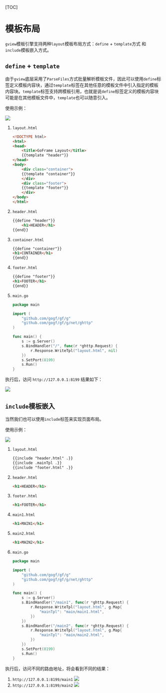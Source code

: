 [TOC]

# 模板布局

`gview`模板引擎支持两种`layout`模板布局方式：`define` + `template`方式 和 `include`模板嵌入方式。

## `define` + `template`

由于`gview`底层采用了`ParseFiles`方式批量解析模板文件，因此可以使用`define`标签定义模板内容块，通过`template`标签在其他任意的模板文件中引入指定的模板内容块。`template`标签支持跨模板引用，也就是说`define`标签定义的模板内容块可能是在其他模板文件中，`template`也可以随意引入。

使用示例：

![](/images/layout1-1.png)

1. `layout.html`
    ```html
    <!DOCTYPE html>
    <html>
    <head>
        <title>GoFrame Layout</title>
        {{template "header"}}
    </head>
    <body>
        <div class="container">
        {{template "container"}}
        </div>
        <div class="footer">
        {{template "footer"}}
        </div>
    </body>
    </html>
    ```
1. `header.html`
    ```html
    {{define "header"}}
        <h1>HEADER</h1>
    {{end}}
    ```
1. `container.html`
    ```html
    {{define "container"}}
    <h1>CONTAINER</h1>
    {{end}}
    ```
1. `footer.html`
    ```html
    {{define "footer"}}
    <h1>FOOTER</h1>
    {{end}}
    ```
1. `main.go`
    ```go
    package main

    import (
        "github.com/gogf/gf/g"
        "github.com/gogf/gf/g/net/ghttp"
    )

    func main() {
        s := g.Server()
        s.BindHandler("/", func(r *ghttp.Request) {
            r.Response.WriteTpl("layout.html", nil)
        })
        s.SetPort(8199)
        s.Run()
    }
    ```

执行后，访问 `http://127.0.0.1:8199` 结果如下：

![](/images/layout1-2.png)



## `include`模板嵌入

当然我们也可以使用`include`标签来实现页面布局。

使用示例：

![](/images/layout2-1.png)

1. `layout.html`
    ```html
    {{include "header.html" .}}
    {{include .mainTpl .}}
    {{include "footer.html" .}}
    ```
1. `header.html`
    ```html
    <h1>HEADER</h1>
    ```
1. `footer.html`
    ```html
    <h1>FOOTER</h1>
    ```
1. `main1.html`
    ```html
    <h1>MAIN1</h1>
    ```
1. `main2.html`
    ```html
    <h1>MAIN2</h1>
    ```
1. `main.go`
    ```go
    package main

    import (
        "github.com/gogf/gf/g"
        "github.com/gogf/gf/g/net/ghttp"
    )

    func main() {
        s := g.Server()
        s.BindHandler("/main1", func(r *ghttp.Request) {
            r.Response.WriteTpl("layout.html", g.Map{
                "mainTpl": "main/main1.html",
            })
        })
        s.BindHandler("/main2", func(r *ghttp.Request) {
            r.Response.WriteTpl("layout.html", g.Map{
                "mainTpl": "main/main2.html",
            })
        })
        s.SetPort(8199)
        s.Run()
    }
    ```

执行后，访问不同的路由地址，将会看到不同的结果：

1. `http://127.0.0.1:8199/main1`
    ![](/images/layout2-2.png)
1. `http://127.0.0.1:8199/main2`
    ![](/images/layout2-3.png)